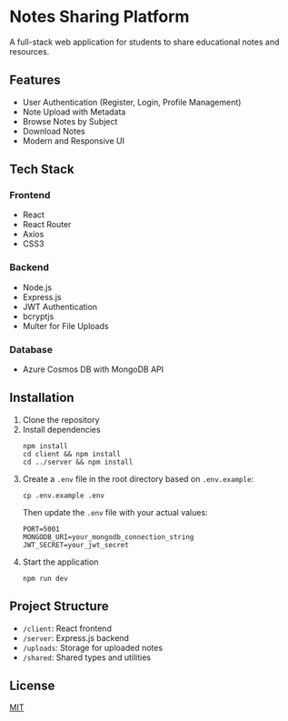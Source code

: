 # Notes Sharing Platform

A full-stack web application for students to share educational notes and resources.

## Features

- User Authentication (Register, Login, Profile Management)
- Note Upload with Metadata
- Browse Notes by Subject
- Download Notes
- Modern and Responsive UI

## Tech Stack

### Frontend
- React
- React Router
- Axios
- CSS3

### Backend
- Node.js
- Express.js
- JWT Authentication
- bcryptjs
- Multer for File Uploads

### Database
- Azure Cosmos DB with MongoDB API

## Installation

1. Clone the repository
2. Install dependencies
   ```
   npm install
   cd client && npm install
   cd ../server && npm install
   ```
3. Create a `.env` file in the root directory based on `.env.example`:
   ```
   cp .env.example .env
   ```
   Then update the `.env` file with your actual values:
   ```
   PORT=5001
   MONGODB_URI=your_mongodb_connection_string
   JWT_SECRET=your_jwt_secret
   ```
4. Start the application
   ```
   npm run dev
   ```

## Project Structure

- `/client`: React frontend
- `/server`: Express.js backend
- `/uploads`: Storage for uploaded notes
- `/shared`: Shared types and utilities

## License

[MIT](https://choosealicense.com/licenses/mit/)
